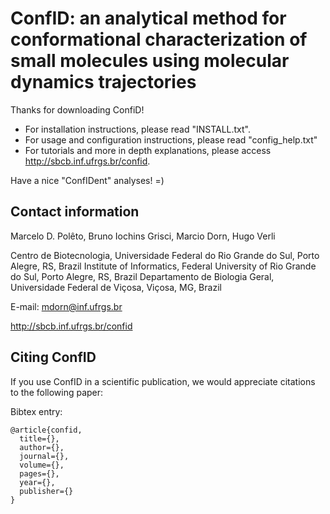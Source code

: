 # ConfID: an analytical method for conformational characterization of small molecules using molecular dynamics trajectories

Thanks for downloading ConfiD!

- For installation instructions, please read "INSTALL.txt".
- For usage and configuration instructions, please read "config_help.txt"
- For tutorials and more in depth explanations, please access http://sbcb.inf.ufrgs.br/confid.

Have a nice "ConfIDent" analyses! =)

## Contact information

Marcelo D. Polêto, Bruno Iochins Grisci, Marcio Dorn, Hugo Verli

Centro de Biotecnologia, Universidade Federal do Rio Grande do Sul, Porto Alegre, RS, Brazil
Institute of Informatics, Federal University of Rio Grande do Sul, Porto Alegre, RS, Brazil
Departamento de Biologia Geral, Universidade Federal de Viçosa, Viçosa, MG, Brazil

E-mail: mdorn@inf.ufrgs.br

http://sbcb.inf.ufrgs.br/confid

## Citing ConfID

If you use ConfID in a scientific publication, we would appreciate citations to the following paper:


Bibtex entry:
```
@article{confid,
  title={},
  author={},
  journal={},
  volume={},
  pages={},
  year={},
  publisher={}
}
